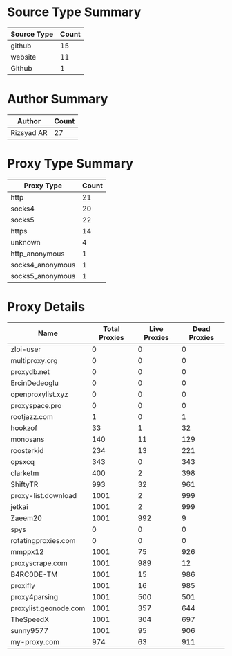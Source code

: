# Source Type Summary

| Source Type | Count |
|-------------|-------|
| github | 15 |
| website | 11 |
| Github | 1 |


# Author Summary

| Author | Count |
|--------|-------|
| Rizsyad AR | 27 |


# Proxy Type Summary

| Proxy Type | Count |
|------------|-------|
| http | 21 |
| socks4 | 20 |
| socks5 | 22 |
| https | 14 |
| unknown | 4 |
| http_anonymous | 1 |
| socks4_anonymous | 1 |
| socks5_anonymous | 1 |


# Proxy Details

| Name | Total Proxies | Live Proxies | Dead Proxies |
|------|---------------|--------------|---------------|
| zloi-user | 0 | 0 | 0 |
| multiproxy.org | 0 | 0 | 0 |
| proxydb.net | 0 | 0 | 0 |
| ErcinDedeoglu | 0 | 0 | 0 |
| openproxylist.xyz | 0 | 0 | 0 |
| proxyspace.pro | 0 | 0 | 0 |
| rootjazz.com | 1 | 0 | 1 |
| hookzof | 33 | 1 | 32 |
| monosans | 140 | 11 | 129 |
| roosterkid | 234 | 13 | 221 |
| opsxcq | 343 | 0 | 343 |
| clarketm | 400 | 2 | 398 |
| ShiftyTR | 993 | 32 | 961 |
| proxy-list.download | 1001 | 2 | 999 |
| jetkai | 1001 | 2 | 999 |
| Zaeem20 | 1001 | 992 | 9 |
| spys | 0 | 0 | 0 |
| rotatingproxies.com | 0 | 0 | 0 |
| mmppx12 | 1001 | 75 | 926 |
| proxyscrape.com | 1001 | 989 | 12 |
| B4RC0DE-TM | 1001 | 15 | 986 |
| proxifly | 1001 | 16 | 985 |
| proxy4parsing | 1001 | 500 | 501 |
| proxylist.geonode.com | 1001 | 357 | 644 |
| TheSpeedX | 1001 | 304 | 697 |
| sunny9577 | 1001 | 95 | 906 |
| my-proxy.com | 974 | 63 | 911 |
